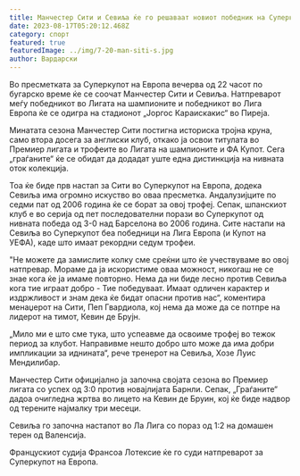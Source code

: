 ```yaml
---
title: Манчестер Сити и Севиља ќе го решаваат новиот победник на Суперкупот на Европа
date: 2023-08-17T05:20:12.468Z
category: спорт
featured: true
featuredImage: ../img/7-20-man-siti-s.jpg
author: Вардарски
---
```

Во пресметката за Суперкупот на Европа вечерва од 22 часот по бугарско време ќе се соочат Манчестер Сити и Севиља. Натпреварот меѓу победникот во Лигата на шампионите и победникот во Лига Европа ќе се одигра на стадионот „Јоргос Караискакис“ во Пиреја.

Минатата сезона Манчестер Сити постигна историска тројна круна, само втора досега за англиски клуб, откако ја освои титулата во Премиер лигата и трофеите во Лигата на шампионите и ФА Купот. Сега „граѓаните“ ќе се обидат да додадат уште една дистинкција на нивната оток колекција.

Тоа ќе биде прв настап за Сити во Суперкупот на Европа, додека Севиља има огромно искуство во оваа пресметка. Андалузијците по седми пат од 2006 година ќе се борат за овој трофеј. Сепак, шпанскиот клуб е во серија од пет последователни порази во Суперкупот од нивната победа од 3-0 над Барселона во 2006 година. Сите настапи на Севиља во Суперкупот беа победници на Лига Европа (и Купот на УЕФА), каде што имаат рекордни седум трофеи.

"Не можете да замислите колку сме среќни што ќе учествуваме во овој натпревар. Мораме да ја искористиме оваа можност, никогаш не се знае кога ќе ја имаме повторно. Нема да ни биде лесно против Севиља кога тие играат добро - Тие победуваат. Имаат одличен карактер и издржливост и знам дека ќе бидат опасни против нас“, коментира менаџерот на Сити, Пеп Гвардиола, кој нема да може да се потпре на лидерот на тимот, Кевин де Брујн.

„Мило ми е што сме тука, што успеавме да освоиме трофеј во тежок период за клубот. Направивме нешто добро што може да има добри импликации за иднината“, рече тренерот на Севиља, Хозе Луис Мендилибар.

Манчестер Сити официјално ја започна својата сезона во Премиер лигата со успех од 3:0 против новајлијата Барнли. Сепак, „Граѓаните“ дадоа очигледна жртва во лицето на Кевин де Бруин, кој ќе биде надвор од терените најмалку три месеци.

Севиља го започна настапот во Ла Лига со пораз од 1:2 на домашен терен од Валенсија.

Францускиот судија Франсоа Лотексие ќе го суди натпреварот за Суперкупот на Европа.